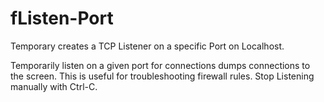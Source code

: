 # fListen-Port
Temporary creates a TCP Listener on a specific Port on Localhost.

Temporarily listen on a given port for connections dumps connections to the screen. This is useful for troubleshooting firewall rules. 
Stop Listening manually with Ctrl-C.

